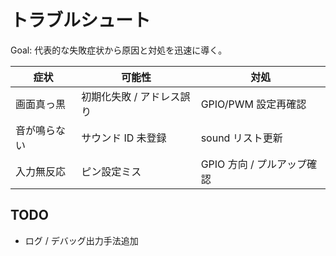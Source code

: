 # トラブルシュート

Goal: 代表的な失敗症状から原因と対処を迅速に導く。

| 症状 | 可能性 | 対処 |
|------|--------|------|
| 画面真っ黒 | 初期化失敗 / アドレス誤り | GPIO/PWM 設定再確認 |
| 音が鳴らない | サウンド ID 未登録 | sound リスト更新 |
| 入力無反応 | ピン設定ミス | GPIO 方向 / プルアップ確認 |

## TODO

- ログ / デバッグ出力手法追加
